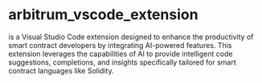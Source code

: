 # arbitrum_vscode_extension
 is a Visual Studio Code extension designed to enhance the productivity of smart contract developers by integrating AI-powered features. This extension leverages the capabilities of AI to provide intelligent code suggestions, completions, and insights specifically tailored for smart contract languages like Solidity. 
